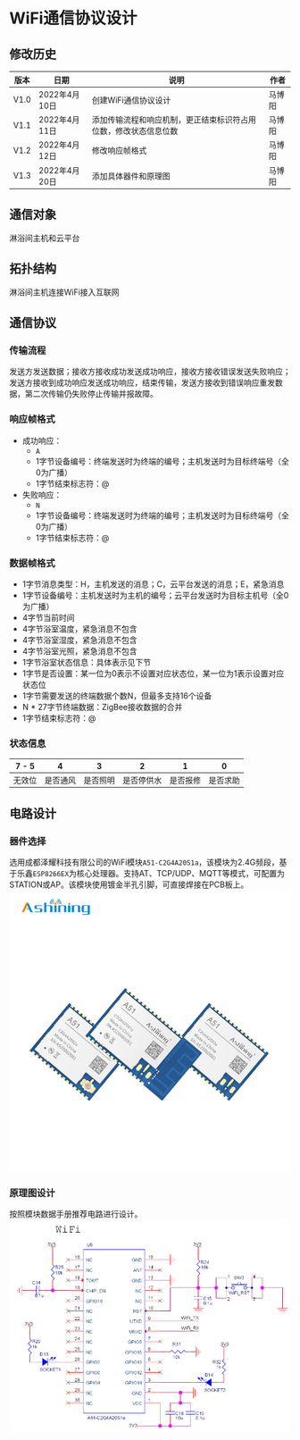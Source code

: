 # WiFi通信协议设计  

## 修改历史  
|版本|日期|说明|作者|  
|----|----|----|----|  
|V1.0|2022年4月10日|创建WiFi通信协议设计|马博阳|  
|V1.1|2022年4月11日|添加传输流程和响应机制，更正结束标识符占用位数，修改状态信息位数|马博阳|  
|V1.2|2022年4月12日|修改响应帧格式|马博阳|  
|V1.3|2022年4月20日|添加具体器件和原理图|马博阳|  

## 通信对象  
淋浴间主机和云平台  

## 拓扑结构  
淋浴间主机连接WiFi接入互联网  

## 通信协议  

### 传输流程  
发送方发送数据；接收方接收成功发送成功响应，接收方接收错误发送失败响应；发送方接收到成功响应发送成功响应，结束传输，发送方接收到错误响应重发数据，第二次传输仍失败停止传输并报故障。  

### 响应帧格式  
- 成功响应：  
    - `A`  
    - 1字节设备编号：终端发送时为终端的编号；主机发送时为目标终端号（全0为广播）  
    - 1字节结束标志符：@  
- 失败响应：  
    - `N`  
    - 1字节设备编号：终端发送时为终端的编号；主机发送时为目标终端号（全0为广播）  
    - 1字节结束标志符：@  

### 数据帧格式  
- 1字节消息类型：H，主机发送的消息；C，云平台发送的消息；E，紧急消息  
- 1字节设备编号：主机发送时为主机的编号；云平台发送时为目标主机号（全0为广播）  
- 4字节当前时间  
- 4字节浴室温度，紧急消息不包含  
- 4字节浴室湿度，紧急消息不包含  
- 4字节浴室光照，紧急消息不包含  
- 1字节浴室状态信息：具体表示见下节  
- 1字节是否设置：某一位为0表示不设置对应状态位，某一位为1表示设置对应状态位  
- 1字节需要发送的终端数据个数N，但最多支持16个设备  
- N * 27字节终端数据：ZigBee接收数据的合并  
- 1字节结束标志符：@  

### 状态信息  
|7 - 5|4|3|2|1|0|  
|:-:|:-:|:-:|:-:|:-:|:-:|  
|无效位|是否通风|是否照明|是否停供水|是否报修|是否求助|  

## 电路设计  
### 器件选择  
选用成都泽耀科技有限公司的WiFi模块`A51-C2G4A20S1a`，该模块为2.4G频段，基于乐鑫`ESP8266EX`为核心处理器。支持AT、TCP/UDP、MQTT等模式，可配置为STATION或AP。该模块使用镀金半孔引脚，可直接焊接在PCB板上。  
![WiFi](../../../Image/WiFi.jpg)  

### 原理图设计  
按照模块数据手册推荐电路进行设计。  
![WiFi_Schematic](../../../Image/WiFi_Schematic.png)  
